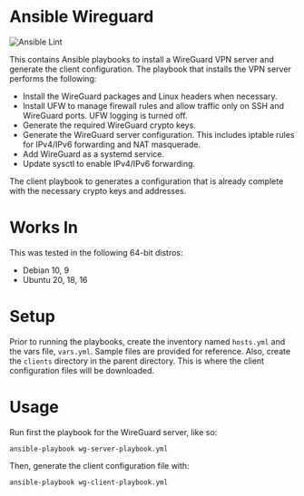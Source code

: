 # Ansible Wireguard

![Ansible Lint](https://github.com/jpasilan/ansible-wireguard/workflows/Ansible%20Lint/badge.svg)

This contains Ansible playbooks to install a WireGuard VPN server and generate the client configuration. The playbook that installs the VPN server performs the following:

* Install the WireGuard packages and Linux headers when necessary.
* Install UFW to manage firewall rules and allow traffic only on SSH and WireGuard ports. UFW logging is turned off.
* Generate the required WireGuard crypto keys.
* Generate the WireGuard server configuration. This includes iptable rules for IPv4/IPv6 forwarding and NAT masquerade.
* Add WireGuard as a systemd service.
* Update sysctl to enable IPv4/IPv6 forwarding.

The client playbook to generates a configuration that is already complete with the necessary crypto keys and addresses.

# Works In

This was tested in the following 64-bit distros:

* Debian 10, 9
* Ubuntu 20, 18, 16

# Setup

Prior to running the playbooks, create the inventory named `hosts.yml` and the vars file, `vars.yml`. Sample files are provided for reference.
Also, create the `clients` directory in the parent directory. This is where the client configuration files will be downloaded.

# Usage

Run first the playbook for the WireGuard server, like so:

`ansible-playbook wg-server-playbook.yml`

Then, generate the client configuration file with:

`ansible-playbook wg-client-playbook.yml`
